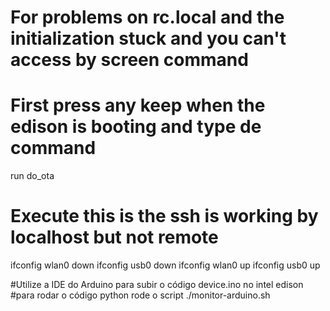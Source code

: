 # For problems on rc.local and the initialization stuck and you can't access by screen command
# First press any keep when the edison is booting and type de command
run do_ota

# Execute this is the ssh is working by localhost but not remote
ifconfig wlan0 down
ifconfig usb0 down
ifconfig wlan0 up
ifconfig usb0 up

#Utilize a IDE do Arduino para subir o código device.ino no intel edison
#para rodar o código python rode o script
./monitor-arduino.sh

